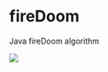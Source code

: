 # fireDoom
Java fireDoom algorithm 

<img src=”https://github.com/gallifreyo/fireDoom/blob/master/res/fire.jpg”>
